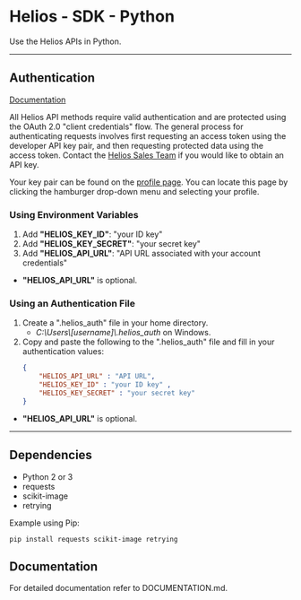 # Helios - SDK - Python

Use the Helios APIs in Python.

------------------

## Authentication

[Documentation](https://helios.earth/developers/api/session/)

All Helios API methods require valid authentication and are protected using the OAuth 2.0 "client credentials" flow.  The general process for authenticating requests involves first requesting an access token using the developer API key pair, and then requesting protected data using the access token.  Contact the [Helios Sales Team](mailto:heliossales@harris.com) if you would like to obtain an API key.

Your key pair can be found on the [profile page](https://helios.earth/explore/profile).  You can locate this page by clicking the hamburger drop-down menu and selecting your profile.

### Using Environment Variables
1. Add __"HELIOS\_KEY\_ID"__: "your ID key"
2. Add __"HELIOS\_KEY\_SECRET"__: "your secret key"
3. Add __"HELIOS\_API\_URL"__: "API URL associated with your account credentials"
* __"HELIOS\_API\_URL"__ is optional.

### Using an Authentication File
1. Create a ".helios_auth" file in your home directory.
    * *C:\\Users\\[username]\\.helios_auth* on Windows.
2. Copy and paste the following to the ".helios_auth" file and fill in your authentication values:
	```json
	{
		"HELIOS_API_URL" : "API URL", 
		"HELIOS_KEY_ID" : "your ID key" , 
		"HELIOS_KEY_SECRET" : "your secret key"
	}
	```
* __"HELIOS\_API\_URL"__ is optional.

------------------
  
## Dependencies
* Python 2 or 3
* requests
* scikit-image
* retrying

Example using Pip:

`pip install requests scikit-image retrying`

## Documentation
For detailed documentation refer to DOCUMENTATION.md.
